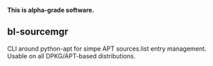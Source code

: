 **This is alpha-grade software.**

## bl-sourcemgr

CLI around python-apt for simpe APT sources.list entry management.
Usable on all DPKG/APT-based distributions.
